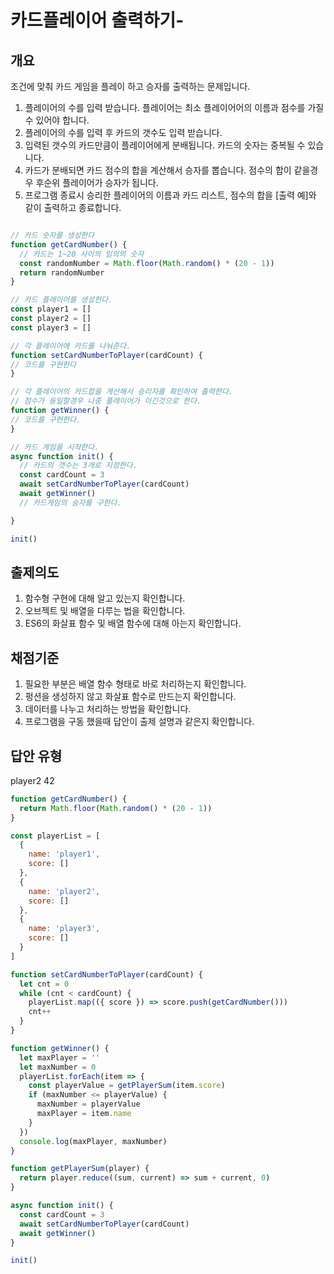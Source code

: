 # 카드플레이어 출력하기-
## 개요
  조건에 맞춰 카드 게임을 플레이 하고 승자를 출력하는 문제입니다.
  1. 플레이어의 수를 입력 받습니다. 플레이어는 최소 플레이어어의 이름과 점수를 가질 수 있어야 합니다.
  2. 플레이어의 수를 입력 후 카드의 갯수도 입력 받습니다. 
  3. 입력된 갯수의 카드만큼이 플레이어에게 분배됩니다. 카드의 숫자는 중복될 수 있습니다.
  4. 카드가 분배되면 카드 점수의 합을 계산해서 승자를 뽑습니다. 점수의 합이 같을경우 후순위 플레이어가 승자가 됩니다.
  5. 프로그램 종료시 승리한 플레이어의 이름과 카드 리스트, 점수의 합을 [출력 예]와 같이 출력하고 종료합니다.


```javascript

// 카드 숫자를 생성한다
function getCardNumber() {
  // 카드는 1~20 사이의 임의의 숫자
  const randomNumber = Math.floor(Math.random() * (20 - 1))
  return randomNumber
}

// 카드 플레이어를 생성한다.
const player1 = []
const player2 = []
const player3 = []

// 각 플레이어에 카드를 나눠준다.
function setCardNumberToPlayer(cardCount) {
// 코드를 구현한다
}

// 각 플레이어의 카드합을 게산해서 승리자를 확인하여 출력한다.
// 점수가 동일할경우 나중 플레이어가 이긴것으로 한다.
function getWinner() {
// 코드를 구현한다.
}

// 카드 게임을 시작한다.
async function init() {
  // 카드의 갯수는 3개로 지정한다.
  const cardCount = 3
  await setCardNumberToPlayer(cardCount)
  await getWinner()
  // 카드게임의 승자를 구한다.

}

init()


```

## 출제의도
1. 함수형 구현에 대해 알고 있는지 확인합니다.
2. 오브젝트 및 배열을 다루는 법을 확인합니다.
3. ES6의 화살표 함수 및 배열 함수에 대해 아는지 확인합니다.

## 채점기준
1. 필요한 부분은 배열 함수 형태로 바로 처리하는지 확인합니다.
2. 펑션을 생성하지 않고 화살표 함수로 만드는지 확인합니다.
3. 데이터를 나누고 처리하는 방법을 확인합니다.
4. 프로그램을 구동 했을때 답안이 출제 설명과 같은지 확인합니다.

## 답안 유형
player2 42

```javascript
function getCardNumber() {
  return Math.floor(Math.random() * (20 - 1))
}

const playerList = [
  {
    name: 'player1',
    score: []
  },
  {
    name: 'player2',
    score: []
  },
  {
    name: 'player3',
    score: []
  }
]

function setCardNumberToPlayer(cardCount) {
  let cnt = 0
  while (cnt < cardCount) {
    playerList.map(({ score }) => score.push(getCardNumber()))
    cnt++
  }
}

function getWinner() {
  let maxPlayer = ''
  let maxNumber = 0
  playerList.forEach(item => {
    const playerValue = getPlayerSum(item.score)
    if (maxNumber <= playerValue) {
      maxNumber = playerValue
      maxPlayer = item.name
    }
  })
  console.log(maxPlayer, maxNumber)
}

function getPlayerSum(player) {
  return player.reduce((sum, current) => sum + current, 0)
}

async function init() {
  const cardCount = 3
  await setCardNumberToPlayer(cardCount)
  await getWinner()
}

init()

```
